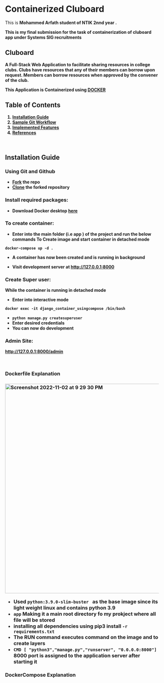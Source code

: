 # Containerized Cluboard 
This is <b>Mohammed Arfath<b> student of NTIK 2nnd year  .
	
This is my final submission for the task of containerization of cluboard app under Systems SIG recruitments	

<h2> Cluboard </h2>	
A Full-Stack Web Application to facilitate sharing resources in college clubs. Clubs have resources that any of their members can borrow upon request. Members can borrow resources when approved by the convener of the club.
	
	

This Application is Containerized using [<b>DOCKER<b>](https://www.docker.com/)


	
 

<h2> Table of Contents </h2>


1. [Installation Guide](https://github.com/mittal-parth/Cluboard/blob/main/readme.md#installation-guide)
5. [Sample Git Workflow](https://github.com/mittal-parth/Cluboard/blob/main/readme.md#-sample-git-workflow-)
6. [Implemented Features](https://github.com/mittal-parth/Cluboard/blob/main/readme.md#implemented-features)
7. [References](https://github.com/mittal-parth/Cluboard/blob/main/readme.md#references)
<br>


<h2>Installation Guide</h2>

<h3> Using Git and Github </h3>

- [Fork](https://docs.github.com/en/get-started/quickstart/fork-a-repo) the repo
- [Clone](https://docs.github.com/en/get-started/quickstart/contributing-to-projects#cloning-a-fork) the forked repository



<h3>Install required packages:</h3>

- Download Docker desktop [here](https://www.docker.com/) 
	
<h3>To create container:</h3>

- Enter into the  main folder (i.e app ) of the project and run the below commands
	To  Create image and start container in detached mode
``` shell 
docker-compose up -d .
```
- A container has now been created and is running in background 	
	

 
	
	
- Visit development server at http://127.0.0.1:8000

<h3>Create Super user:</h3>
    While the container is running in  detached mode
	
 - Enter into interactive mode 
 
``` shell 
docker exec -it django_container_usingcompose /bin/bash
```

 - `python manage.py createsuperuser`
 - Enter desired credentials
 - You can  now do development 	




<h3>Admin Site:</h3>

http://127.0.0.1:8000/admin

<br>
	
<h3>Dockerfile Explanation<h3>
	
<img width="684" alt="Screenshot 2022-11-02 at 9 29 30 PM" src="https://user-images.githubusercontent.com/74487575/199539370-6a876f53-cd96-4fb1-a76c-9d1d9ec741b5.png">
	
- Used `python:3.9.0-slim-buster ` as the base image  since its light weight linux and contains python 3.9 
- `app`  Making it a main root directory fo my prokject where all file will be stored 
- installing all  dependencies using pip3 install `-r requirements.txt`	
- The RUN command  executes command on the image and to create layers 
- `CMD [ "python3","manage.py","runserver", "0.0.0.0:8000"]` 8000 port is assigned to the application server after starting it
	
<h3>DockerCompose Explanation<h3>
	 
	

